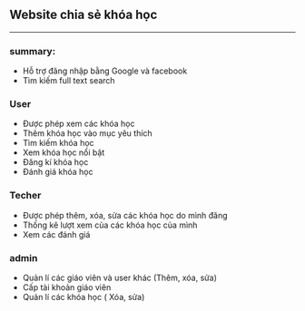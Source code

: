 ## Website chia sẻ khóa học
------------------------------

### summary:
- Hỗ trợ đăng nhập bằng Google và facebook
- Tìm kiếm full text search

### User
- Được phép xem các khóa học
- Thêm khóa học vào mục yêu thích
- Tìm kiếm khóa học
- Xem khóa học nổi bật
- Đăng kí khóa học
- Đánh giá khóa học

### Techer
- Được phép thêm, xóa, sửa các khóa học do mình đăng
- Thống kê lượt xem của các khóa học của mình
- Xem các đánh giá

### admin
- Quản lí các giáo viên và user khác (Thêm, xóa, sửa)
- Cấp tài khoản giáo viên
- Quản lí các khóa học ( Xóa, sửa)
